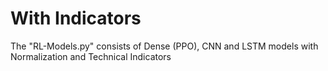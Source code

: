 # With Indicators

The "RL-Models.py" consists of Dense (PPO), CNN and LSTM models with Normalization and Technical Indicators
